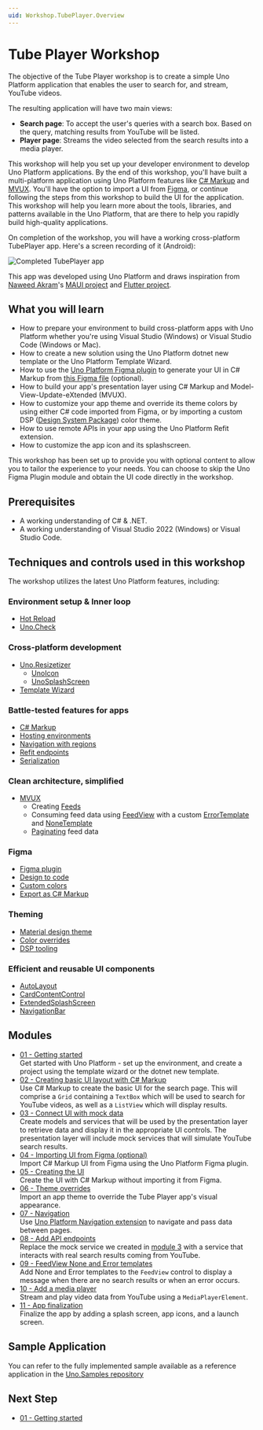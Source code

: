 ```yaml
---
uid: Workshop.TubePlayer.Overview
---
```


# Tube Player Workshop

The objective of the Tube Player workshop is to create a simple Uno Platform application that enables the user to search for, and stream, YouTube videos.

The resulting application will have two main views:

- **Search page**: To accept the user's queries with a search box. Based on the query, matching results from YouTube will be listed.
- **Player page**: Streams the video selected from the search results into a media player.

This workshop will help you set up your developer environment to develop Uno Platform applications. By the end of this workshop, you'll have built a multi-platform application using Uno Platform features like [C# Markup](https://aka.platform.uno/csharp-markup) and [MVUX](https://aka.platform.uno/mvux). You'll have the option to import a UI from [Figma](https://aka.platform.uno/uno-figma), or continue following the steps from this workshop to build the UI for the application. This workshop will help you learn more about the tools, libraries, and patterns available in the Uno Platform, that are there to help you rapidly build high-quality applications.

On completion of the workshop, you will have a working cross-platform TubePlayer app. Here's a screen recording of it (Android):

![Completed TubePlayer app](modules/11-App-Finalization/ui-output.gif)

This app was developed using Uno Platform and draws inspiration from [Naweed Akram](https://twitter.com/xgeno "@xgeno")'s [MAUI project](https://github.com/naweed/MauiTubePlayer) and [Flutter project](https://github.com/naweed/FlutterTubePlayer).

## What you will learn

- How to prepare your environment to build cross-platform apps with Uno Platform whether you're using Visual Studio (Windows) or Visual Studio Code (Windows or Mac).
- How to create a new solution using the Uno Platform dotnet new template or the Uno Platform Template Wizard.
- How to use the [Uno Platform Figma plugin](https://aka.platform.uno/uno-figma) to generate your UI in C# Markup from [this Figma file](https://aka.platform.uno/uno-figma-tubeplayer-workshop) (optional).
- How to build your app's presentation layer using C# Markup and Model-View-Update-eXtended (MVUX).
- How to customize your app theme and override its theme colors by using either C# code imported from Figma, or by importing a custom DSP ([Design System Package](https://github.com/AdobeXD/design-system-package-dsp)) color theme.
- How to use remote APIs in your app using the Uno Platform Refit extension.
- How to customize the app icon and its splashscreen.

This workshop has been set up to provide you with optional content to allow you to tailor the experience to your needs. You can choose to skip the Uno Figma Plugin module and obtain the UI code directly in the workshop.

## Prerequisites

- A working understanding of C# & .NET.
- A working understanding of Visual Studio 2022 (Windows) or Visual Studio Code.

## Techniques and controls used in this workshop

The workshop utilizes the latest Uno Platform features, including:

### Environment setup & Inner loop

- [Hot Reload](xref:Uno.Features.HotReload)
- [Uno.Check](xref:UnoCheck.UsingUnoCheck)

### Cross-platform development

- [Uno.Resizetizer](xref:Uno.Resizetizer.GettingStarted)
  - [UnoIcon](xref:Uno.Resizetizer.GettingStarted#unoicon)
  - [UnoSplashScreen](xref:Uno.Resizetizer.GettingStarted#unosplashscreen)
- [Template Wizard](xref:Uno.GettingStarted.UsingWizard)

### Battle-tested features for apps

- [C# Markup](xref:Uno.Extensions.Markup.Overview)
- [Hosting environments](xref:Uno.Extensions.Hosting.Overview#hosting-environments)
- [Navigation with regions](xref:Uno.Extensions.Navigation.Advanced.Panel)
- [Refit endpoints](xref:Uno.Extensions.Http.HowToRefit)
- [Serialization](xref:Uno.Extensions.Serialization.Overview)

### Clean architecture, simplified

- [MVUX](xref:Uno.Extensions.Mvux.Overview)
  - Creating [Feeds](xref:Uno.Extensions.Mvux.Feeds)
  - Consuming feed data using [FeedView](xref:Uno.Extensions.Mvux.FeedView) with a custom [ErrorTemplate](xref:Uno.Extensions.Mvux.FeedView#errortemplate) and [NoneTemplate](xref:Uno.Extensions.Mvux.FeedView#nonetemplate)
  - [Paginating](xref:Uno.Extensions.Mvux.Advanced.Pagination) feed data

### Figma

- [Figma plugin](https://aka.platform.uno/uno-figma)
- [Design to code](xref:Uno.Figma.GetStarted.DesignToCode)
- [Custom colors](xref:Uno.Figma.Learn.Developers.CustomColors)
- [Export as C# Markup](xref:Uno.Figma.Learn.Developers.Tabs.Export#c-markup-export)

### Theming

- [Material design theme](xref:Uno.Themes.Material.GetStarted)
- [Color overrides](xref:Uno.Themes.Material.Colors)
- [DSP tooling](xref:Uno.Themes.Material.DSP)

### Efficient and reusable UI components

  - [AutoLayout](xref:Toolkit.Controls.AutoLayoutControl)
  - [CardContentControl](xref:Toolkit.Controls.Card#cardcontentcontrol)
  - [ExtendedSplashScreen](xref:Toolkit.Controls.ExtendedSplashScreen)
  - [NavigationBar](xref:Toolkit.Controls.NavigationBar)

## Modules

- [01 - Getting started](xref:Workshop.TubePlayer.GetStarted)  
    Get started with Uno Platform - set up the environment, and create a project using the template wizard or the dotnet new template.  
- [02 - Creating basic UI layout with C# Markup](xref:Workshop.TubePlayer.BasicLayout)  
    Use C# Markup to create the basic UI for the search page. This will comprise a `Grid` containing a `TextBox` which will be used to search for YouTube videos, as well as a `ListView` which will display results.
- [03 - Connect UI with mock data](xref:Workshop.TubePlayer.MockData)  
    Create models and services that will be used by the presentation layer to retrieve data and display it in the appropriate UI controls. The presentation layer will include mock services that will simulate YouTube search results.
- [04 - Importing UI from Figma (optional)](xref:Workshop.TubePlayer.Figma)  
    Import C# Markup UI from Figma using the Uno Platform Figma plugin.
- [05 - Creating the UI](xref:Workshop.TubePlayer.UI)  
    Create the UI with C# Markup without importing it from Figma.
- [06 - Theme overrides](xref:Workshop.TubePlayer.ThemeOverrides)  
    Import an app theme to override the Tube Player app's visual appearance.
- [07 - Navigation](xref:Workshop.TubePlayer.Navigation)  
    Use [Uno Platform Navigation extension](xref:Overview.Navigation) to navigate and pass data between pages.
- [08 - Add API endpoints](xref:Workshop.TubePlayer.ApiEndpoints)  
    Replace the mock service we created in [module 3](xref:Workshop.TubePlayer.MockData) with a service that interacts with real search results coming from YouTube.
- [09 - FeedView None and Error templates](xref:Workshop.TubePlayer.FeedView)  
    Add None and Error templates to the `FeedView` control to display a message when there are no search results or when an error occurs.
- [10 - Add a media player](xref:Workshop.TubePlayer.MediaPlayer)  
    Stream and play video data from YouTube using a `MediaPlayerElement`.
- [11 - App finalization](xref:Workshop.TubePlayer.Finalization)  
    Finalize the app by adding a splash screen, app icons, and a launch screen.

## Sample Application

You can refer to the fully implemented sample available as a reference application in the [Uno.Samples repository](https://aka.platform.uno/tubeplayer-sampleapp)

## Next Step

- [01 - Getting started](xref:Workshop.TubePlayer.GetStarted)
